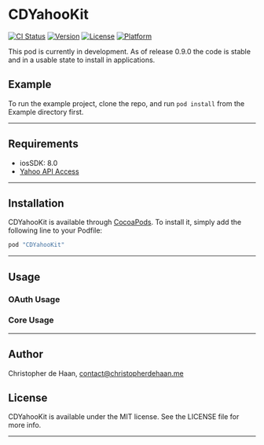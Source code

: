 # CDYahooKit

[![CI Status](http://img.shields.io/travis/chrisdhaan/CDYahooKit.svg?style=flat)](https://travis-ci.org/chrisdhaan/CDYahooKit)
[![Version](https://img.shields.io/cocoapods/v/CDYahooKit.svg?style=flat)](http://cocoapods.org/pods/CDYahooKit)
[![License](https://img.shields.io/cocoapods/l/CDYahooKit.svg?style=flat)](http://cocoapods.org/pods/CDYahooKit)
[![Platform](https://img.shields.io/cocoapods/p/CDYahooKit.svg?style=flat)](http://cocoapods.org/pods/CDYahooKit)

This pod is currently in development. As of release 0.9.0 the code is stable and in a usable state to install in applications.

## Example

To run the example project, clone the repo, and run `pod install` from the Example directory first.

---

## Requirements

- iosSDK: 8.0
- [Yahoo API Access](https://developer.yahoo.com/apps/)

---

## Installation

CDYahooKit is available through [CocoaPods](http://cocoapods.org). To install
it, simply add the following line to your Podfile:

```ruby
pod "CDYahooKit"
```

---

## Usage

### OAuth Usage

### Core Usage

---

## Author

Christopher de Haan, contact@christopherdehaan.me

## License

CDYahooKit is available under the MIT license. See the LICENSE file for more info.

---
